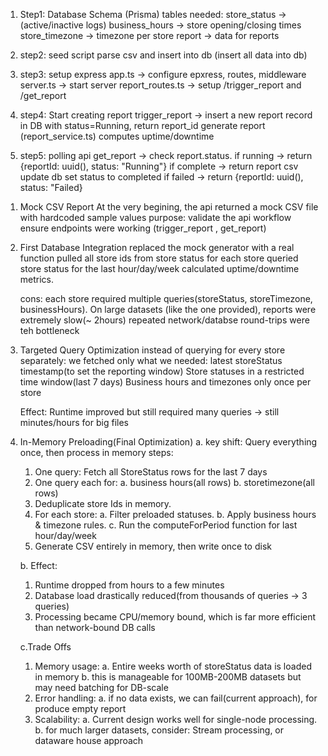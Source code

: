 1. Step1: Database Schema (Prisma)
   tables needed:
   store_status -> (active/inactive logs)
   business_hours -> store opening/closing times
   store_timezone -> timezone per store
   report -> data for reports

2. step2: seed script
   parse csv and insert into db (insert all data into db)

3. step3: setup express
   app.ts -> configure epxress, routes, middleware
   server.ts -> start server
   report_routes.ts -> setup /trigger_report and /get_report

4. step4: Start creating report
   trigger_report -> insert a new report record in DB with status=Running, return report_id
   generate report (report_service.ts) computes uptime/downtime

5. step5: polling api
   get_report -> check report.status.
   if running -> return {reportId: uuid(), status: "Running"}
   if complete -> return report csv
   update db set status to completed
   if failed -> return {reportId: uuid(), status: "Failed}

<!-- generate report function(soul of the api) journey -->

1.  Mock CSV Report
    At the very begining, the api returned a mock CSV file with hardcoded sample values
    purpose:
    validate the api workflow
    ensure endpoints were working (trigger_report , get_report)

2.  First Database Integration
    replaced the mock generator with a real function
    pulled all store ids from store status
    for each store queried store status for the last hour/day/week
    calculated uptime/downtime metrics.

    cons: each store required multiple queries(storeStatus, storeTimezone, businessHours).
    On large datasets (like the one provided), reports were extremely slow(~ 2hours)
    repeated network/databse round-trips were teh bottleneck

3.  Targeted Query Optimization
    instead of querying for every store separately:
    we fetched only what we needed:
    latest storeStatus timestamp(to set the reporting window)
    Store statuses in a restricted time window(last 7 days)
    Business hours and timezones only once per store

    Effect: Runtime improved but still required many queries -> still minutes/hours for big files

4.  In-Memory Preloading(Final Optimization)
    a. key shift: Query everything once, then process in memory
    steps:

    1. One query: Fetch all StoreStatus rows for the last 7 days
    2. One query each for:
       a. business hours(all rows)
       b. storetimezone(all rows)
    3. Deduplicate store Ids in memory.
    4. For each store:
       a. Filter preloaded statuses.
       b. Apply business hours & timezone rules.
       c. Run the computeForPeriod function for last hour/day/week
    5. Generate CSV entirely in memory, then write once to disk

    b. Effect:

    1. Runtime dropped from hours to a few minutes
    2. Database load drastically reduced(from thousands of queries -> 3 queries)
    3. Processing became CPU/memory bound, which is far more efficient than network-bound DB calls

    c.Trade Offs

    1. Memory usage:
       a. Entire weeks worth of storeStatus data is loaded in memory
       b. this is manageable for 100MB-200MB datasets but may need batching for DB-scale
    2. Error handling:
       a. if no data exists, we can fail(current approach), for produce empty report
    3. Scalability:
       a. Current design works well for single-node processing.
       b. for much larger datasets, consider: Stream processing, or dataware house approach
